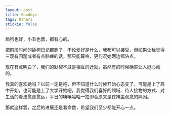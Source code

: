 ```yaml
---
layout: post
title: Goodbye
tags: Others
stickie: false
---
```

舔狗也好，小丑也罢，都有心的。

把前段时间的舔狗日记都删了，不论爱好是什么，我都可以接受，但如果让我觉得三观有问题或者有点脑瘫的话，那只能算咯，更何况她两边都沾点。

现在有点明白了，我们的默契不过是相互的迁就，虽然有的时候确实让人挺心动的。

我真的喜欢她吗？以前一定是吧，但不知道什么时候开始心态变了，可能是上了高中开始，也可能是上了大学开始吧，我觉得我们喜好的领域、待人接物的方式、对生活的看法愈走愈远，平日的嘻嘻哈哈一拍即合原来是在掩盖观念的隔阂。

那就这样罢，之后的进展还是看命数，希望我们至少都能开心一点。
